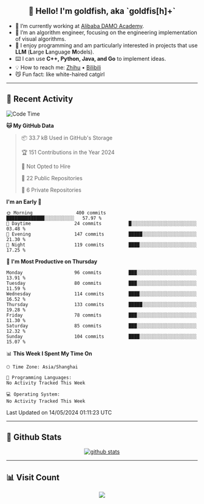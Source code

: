 
<h2 align="center">👋 Hello! I'm goldfish, aka `goldfis[h]+`</h2>

- 📍 I’m currently working at [Alibaba DAMO Academy](https://damo.alibaba.com/).  
- 🌱 I’m an algorithm engineer, focusing on the engineering implementation of visual algorithms.  
- 💬 I enjoy programming and am particularly interested in projects that use **LLM** (**L**arge **L**anguage **M**odels).   
- ⌨️ I can use **C++, Python, Java, and Go** to implement ideas.  
- 💡 How to reach me: [Zhihu](https://www.zhihu.com/people/goldfishh) • [Bilibili](https://space.bilibili.com/11349246)  
- 😼 Fun fact: like white-haired catgirl  

-------

## 🔧 Recent Activity

<!--START_SECTION:waka-->
![Code Time](http://img.shields.io/badge/Code%20Time-85%20hrs%2024%20mins-blue)

**🐱 My GitHub Data** 

> 📦 33.7 kB Used in GitHub's Storage 
 > 
> 🏆 151 Contributions in the Year 2024
 > 
> 🚫 Not Opted to Hire
 > 
> 📜 22 Public Repositories 
 > 
> 🔑 6 Private Repositories 
 > 
**I'm an Early 🐤** 

```text
🌞 Morning                400 commits         ██████████████░░░░░░░░░░░   57.97 % 
🌆 Daytime                24 commits          █░░░░░░░░░░░░░░░░░░░░░░░░   03.48 % 
🌃 Evening                147 commits         █████░░░░░░░░░░░░░░░░░░░░   21.30 % 
🌙 Night                  119 commits         ████░░░░░░░░░░░░░░░░░░░░░   17.25 % 
```
📅 **I'm Most Productive on Thursday** 

```text
Monday                   96 commits          ███░░░░░░░░░░░░░░░░░░░░░░   13.91 % 
Tuesday                  80 commits          ███░░░░░░░░░░░░░░░░░░░░░░   11.59 % 
Wednesday                114 commits         ████░░░░░░░░░░░░░░░░░░░░░   16.52 % 
Thursday                 133 commits         █████░░░░░░░░░░░░░░░░░░░░   19.28 % 
Friday                   78 commits          ███░░░░░░░░░░░░░░░░░░░░░░   11.30 % 
Saturday                 85 commits          ███░░░░░░░░░░░░░░░░░░░░░░   12.32 % 
Sunday                   104 commits         ████░░░░░░░░░░░░░░░░░░░░░   15.07 % 
```


📊 **This Week I Spent My Time On** 

```text
🕑︎ Time Zone: Asia/Shanghai

💬 Programming Languages: 
No Activity Tracked This Week

💻 Operating System: 
No Activity Tracked This Week
```


 Last Updated on 14/05/2024 01:11:23 UTC
<!--END_SECTION:waka-->

-------

## 📆 Github Stats

<p align="center">
    <a href="https://github.com/anuraghazra/github-readme-stats">
      <img src="https://github-readme-stats.vercel.app/api?username=goldfishh&show_icons=true&theme=dracula" alt="github stats" />
    </a>
</p>

-------

## 📊 Visit Count

<p align="center">
  <a href="https://count.getloli.com/"><img src="https://count.getloli.com/get/@:goldfishh?theme=rule34"></a>
</p>
